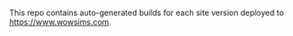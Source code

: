 This repo contains auto-generated builds for each site version deployed to https://www.wowsims.com.

